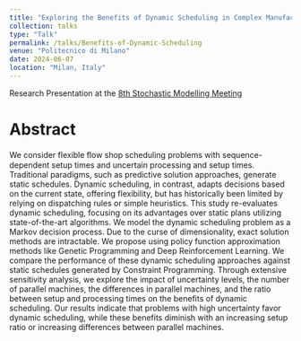 ```yaml
---
title: "Exploring the Benefits of Dynamic Scheduling in Complex Manufacturing Settings"
collection: talks
type: "Talk"
permalink: /talks/Benefits-of-Dynamic-Scheduling
venue: "Politecnico di Milano"
date: 2024-06-07
location: "Milan, Italy"
---
```


Research Presentation at the [8th Stochastic Modelling Meeting](https://www.stochmod2024.polimi.it/)

Abstract
======
We consider flexible ﬂow shop scheduling problems with sequence-dependent setup times and uncertain processing and setup times. Traditional paradigms, such as predictive solution approaches, generate static schedules. Dynamic scheduling, in contrast, adapts decisions based on the current state, offering flexibility, but has historically been limited by relying on dispatching rules or simple heuristics. This study re-evaluates dynamic scheduling, focusing on its advantages over static plans utilizing state-of-the-art algorithms. We model the dynamic scheduling problem as a Markov decision process. Due to the curse of dimensionality, exact solution methods are intractable. We propose using policy function approximation methods like Genetic Programming and Deep Reinforcement Learning. We compare the performance of these dynamic scheduling approaches against static schedules generated by Constraint Programming. Through extensive sensitivity analysis, we explore the impact of uncertainty levels, the number of parallel machines, the differences in parallel machines, and the ratio between setup and processing times on the benefits of dynamic scheduling. Our results indicate that problems with high uncertainty favor dynamic scheduling, while these benefits diminish with an increasing setup ratio or increasing differences between parallel machines.